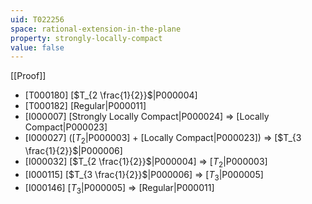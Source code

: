 ```yaml
---
uid: T022256
space: rational-extension-in-the-plane
property: strongly-locally-compact
value: false
---
```

[[Proof]]

* [T000180] [$T_{2 \frac{1}{2}}$|P000004]
* [T000182] [Regular|P000011]
* [I000007] [Strongly Locally Compact|P000024] => [Locally Compact|P000023]
* [I000027] ([$T_2$|P000003] + [Locally Compact|P000023]) => [$T_{3 \frac{1}{2}}$|P000006]
* [I000032] [$T_{2 \frac{1}{2}}$|P000004] => [$T_2$|P000003]
* [I000115] [$T_{3 \frac{1}{2}}$|P000006] => [$T_3$|P000005]
* [I000146] [$T_3$|P000005] => [Regular|P000011]


